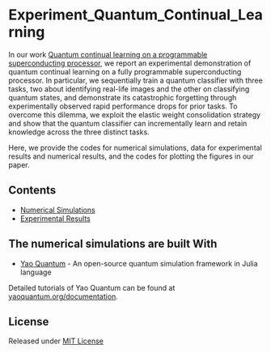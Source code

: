 # Experiment_Quantum_Continual_Learning

In our work [Quantum continual learning on a programmable superconducting processor](https://arxiv.org/abs/2212.02521), we report an experimental demonstration of quantum continual learning on a fully programmable superconducting processor. In particular, we sequentially train a quantum classifier with three tasks, two about identifying real-life images and the other on classifying quantum states, and demonstrate its catastrophic forgetting through experimentally observed rapid performance drops for prior tasks. To overcome this dilemma, we exploit the elastic weight consolidation strategy and show that the quantum classifier can incrementally
learn and retain knowledge across the three distinct tasks.

Here, we provide the codes for numerical simulations, data for experimental results and numerical results, and the codes for plotting the figures in our paper.

## Contents

- [Numerical Simulations](Numerical_Simulations)
- [Experimental Results](Experimental_Results)

## The numerical simulations are built With

* [Yao Quantum](https://yaoquantum.org/) - An open-source quantum simulation framework in Julia language

Detailed tutorials of Yao Quantum can be found at [yaoquantum.org/documentation](https://docs.yaoquantum.org/dev/).


## License

Released under [MIT License](https://github.com/luzd19/Experiment_Quantum_Continual_Learning/blob/main/LICENSE) 

